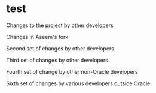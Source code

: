 # test

Changes to the project by other developers

Changes in Aseem's fork

Second set of changes by other developers

Third set of changes by other developers

Fourth set of change by other non-Oracle developers

Sixth set of changes by various developers outside Oracle
